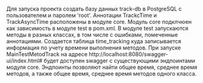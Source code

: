   Для запуска проекта создать базу данных track-db в PostgreSQL с пользователем и паролем 'root'. 
  Аннотации TrackcTime и TrackAsyncTime расположены в модуле core.
  Модуль core подклчюен как зависимость в модуле test в pom.xml.
  В модуле test запускаются методы в разных классах, в том числе с ошибками, помеченные аннотациями.
  Создается таблица time_tracking куда записывается информация по учету времени выполнения методов.
  При запуске MainTestMetodTrack на адресе http://localhost:8080/swagger-ui/index.html# будет доступен swagger с существующими эндпоинтами модуля core. 
  Эндпоинты позволяют найти общее время, среднее время методов, а также общее время, среднее время методов одного класса.
